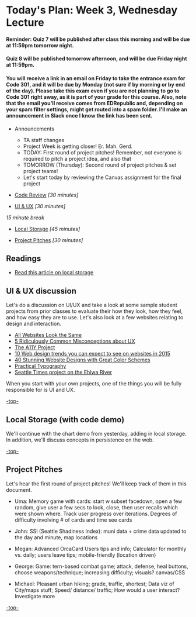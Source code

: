 <a id="top"></a>
# Today's Plan: Week 3, Wednesday Lecture

#### Reminder: Quiz 7 will be published after class this morning and will be due at 11:59pm tomorrow night.

#### Quiz 8 will be published tomorrow afternoon, and will be due Friday night at 11:59pm.

#### You will receive a link in an email on Friday to take the entrance exam for Code 301, and it will be due by Monday (not sure if by morning or by end of the day). Please take this exam even if you are not planning to go to Code 301 right away, as it is part of your grade for this course. Also, note that the email you'll receive comes from EDRepublic and, depending on your spam filter settings, might get routed into a spam folder. I'll make an announcement in Slack once I know the link has been sent.

- Announcements
  - TA staff changes
  - Project Week is getting closer! Er. Mah. Gerd.
  - TODAY: First round of project pitches! Remember, not everyone is required to pitch a project idea, and also that
  - TOMORROW (Thursday): Second round of project pitches & set project teams!
  - Let's start today by reviewing the Canvas assignment for the final project

- [Code Review](#codereview) *[30 minutes]*

- [UI & UX](#uiux) *[30 minutes]*

*15 minute break*

- [Local Storage](#ls) *[45 minutes]*

- [Project Pitches](#pitches) *[30 minutes]*

## Readings

- [Read this article on local storage](http://diveintohtml5.info/storage.html)

<a id="uiux"></a>
## UI & UX discussion

Let's do a discussion on UI/UX and take a look at some sample student projects from prior classes to evaluate their how they look, how they feel, and how easy they are to use. Let's also look at a few websites relating to design and interaction.
- [All Websites Look the Same](http://www.zeldman.com/2015/09/10/all-websites-look-the-same/)
- [5 Ridiculously Common Misconceptions about UX](https://www.sitepoint.com/5-ridiculously-common-misconceptions-about-ux/)
- [The A11Y Project](http://a11yproject.com/)
- [10 Web design trends you can expect to see on websites in 2015](http://thenextweb.com/dd/2015/01/02/10-web-design-trends-can-expect-see-2015/)
- [40 Stunning Website Designs with Great Color Schemes](http://www.onextrapixel.com/2013/10/25/40-stunning-website-designs-with-great-color-schemes/)
- [Practical Typography](http://practicaltypography.com/)
- [Seattle Times project on the Ehlwa River](https://github.com/seattletimes/elwha)

When you start with your own projects, one of the things you will be fully responsible for is UI and UX.

[-top-](#top)

<a id="ls"></a>
## Local Storage (with code demo)

We'll continue with the chart demo from yesterday, adding in local storage. In addition, we'll discuss concepts in persistence on the web.

[-top-](#top)

<a id="pitches"></a>
## Project Pitches

Let's hear the first round of project pitches! We'll keep track of them in this document.

- Uma: Memory game with cards: start w subset facedown, open a few random, give user a few secs to look, close, then user recalls which were shown where. Track user progress over iterations. Degrees of difficulty involving # of cards and time see cards

- John: SSI (Seattle Shadiness Index): muni data + crime data updated to the day and minute, map locations

- Megan: Advanced OrcaCard Users tips and info; Calculator for monthly vs. daily; users leave tips; mobile-friendly (location driven)

- George: Game: tern-based combat game; attack, defense, heal buttons, choose weapons/technique; increasing difficulty; visuals? canvas/CSS

- Michael: Pleasant urban hiking; grade, traffic, shortest; Data viz of City/maps stuff; Speed/ distance/ traffic; How would a user interact? Investigate more


[-top-](#top)
